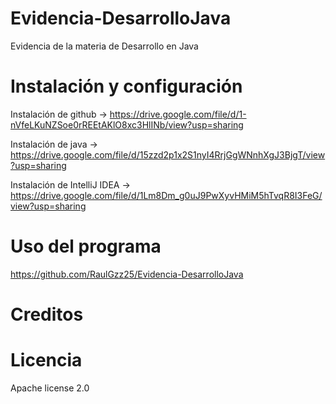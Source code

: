 # Evidencia-DesarrolloJava
Evidencia de la materia de Desarrollo en Java

# Instalación y configuración
Instalación de github -> https://drive.google.com/file/d/1-nVfeLKuNZSoe0rREEtAKlO8xc3HlINb/view?usp=sharing 

Instalación de java -> https://drive.google.com/file/d/15zzd2p1x2S1nyI4RrjGgWNnhXgJ3BjgT/view?usp=sharing 

Instalación de IntelliJ IDEA -> https://drive.google.com/file/d/1Lm8Dm_g0uJ9PwXyvHMiM5hTvqR8I3FeG/view?usp=sharing

# Uso del programa
https://github.com/RaulGzz25/Evidencia-DesarrolloJava

# Creditos 

# Licencia 
Apache license 2.0
